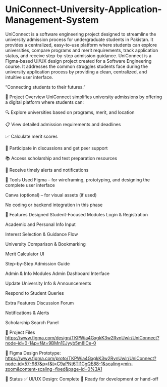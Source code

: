 # UniConnect-University-Application-Management-System
UniConnect is a software engineering project designed to streamline the university admission process for undergraduate students in Pakistan. It provides a centralized, easy-to-use platform where students can explore universities, compare programs and merit requirements, track application status, and receive step-by-step admission guidance.
UniConnect is a Figma-based UI/UX design project created for a Software Engineering course. It addresses the common struggles students face during the university application process by providing a clean, centralized, and intuitive user interface.

“Connecting students to their futures.”

🧩 Project Overview
UniConnect simplifies university admissions by offering a digital platform where students can:

🔍 Explore universities based on programs, merit, and location

📋 View detailed admission requirements and deadlines

📈 Calculate merit scores

💬 Participate in discussions and get peer support

📚 Access scholarship and test preparation resources

🔔 Receive timely alerts and notifications

🎨 Tools Used
Figma – for wireframing, prototyping, and designing the complete user interface

Canva (optional) – for visual assets (if used)

No coding or backend integration in this phase

📐 Features Designed
Student-Focused Modules
Login & Registration

Academic and Personal Info Input

Interest Selection & Guidance Flow

University Comparison & Bookmarking

Merit Calculator UI

Step-by-Step Admission Guide

Admin & Info Modules
Admin Dashboard Interface

Update University Info & Announcements

Respond to Student Queries

Extra Features
Discussion Forum

Notifications & Alerts

Scholarship Search Panel

📁 Project Files
https://www.figma.com/design/TKPWia4GxgkK3w2RvnUwlr/UniConnect?node-id=0-1&p=f&t=9BMn1EJyyb5m8lCe-0

🔗 Figma Design Prototype:
https://www.figma.com/proto/TKPWia4GxgkK3w2RvnUwlr/UniConnect?node-id=57-987&p=f&t=C9aPNt6TI1CgQE88-1&scaling=min-zoom&content-scaling=fixed&page-id=0%3A1 

📌 Status
✅ UI/UX Design: Complete
🚀 Ready for development or hand-off
